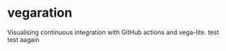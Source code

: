 # vegaration
Visualising continuous integration with GitHub actions and vega-lite.
test
test aagain
